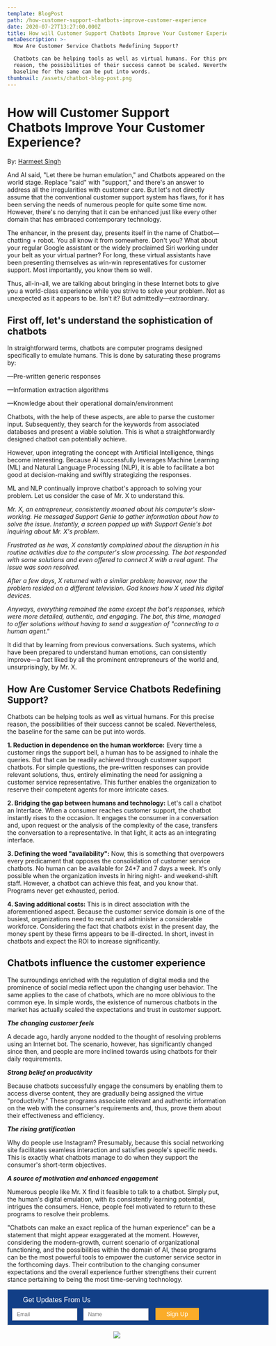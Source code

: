 ```yaml
---
template: BlogPost
path: /how-customer-support-chatbots-improve-customer-experience
date: 2020-07-27T13:27:00.000Z
title: How will Customer Support Chatbots Improve Your Customer Experience?
metaDescription: >-
  How Are Customer Service Chatbots Redefining Support?

  Chatbots can be helping tools as well as virtual humans. For this precise
  reason, the possibilities of their success cannot be scaled. Nevertheless, the
  baseline for the same can be put into words.
thumbnail: /assets/chatbot-blog-post.png
---
```

# **How will Customer Support Chatbots Improve Your Customer Experience?**

By: [Harmeet Singh](https://www.linkedin.com/in/harmeet-singh-402aa3160)

And AI said, "Let there be human emulation," and Chatbots appeared on the world stage. Replace "said" with "support," and there's an answer to address all the irregularities with customer care. But let's not directly assume that the conventional customer support system has flaws, for it has been serving the needs of numerous people for quite some time now. However, there's no denying that it can be enhanced just like every other domain that has embraced contemporary technology. 

The enhancer, in the present day, presents itself in the name of Chatbot—chatting + robot. You all know it from somewhere. Don't you? What about your regular Google assistant or the widely proclaimed Siri working under your belt as your virtual partner? For long, these virtual assistants have been presenting themselves as win-win representatives for customer support. Most importantly, you know them so well.

Thus, all-in-all, we are talking about bringing in these Internet bots to give you a world-class experience while you strive to solve your problem. Not as unexpected as it appears to be. Isn't it? But admittedly—extraordinary.

## **First off, let's understand the sophistication of chatbots**

In straightforward terms, chatbots are computer programs designed specifically to emulate humans. This is done by saturating these programs by:

—Pre-written generic responses

—Information extraction algorithms

—Knowledge about their operational domain/environment

Chatbots, with the help of these aspects, are able to parse the customer input. Subsequently, they search for the keywords from associated databases and present a viable solution. This is what a straightforwardly designed chatbot can potentially achieve. 

However, upon integrating the concept with Artificial Intelligence, things become interesting. Because AI successfully leverages Machine Learning (ML) and Natural Language Processing (NLP), it is able to facilitate a bot good at decision-making and swiftly strategizing the responses.  

ML and NLP continually improve chatbot's approach to solving your problem. Let us consider the case of Mr. X to understand this. 

*Mr. X, an entrepreneur, consistently moaned about his computer's slow-working. He messaged Support Genie to gather information about how to solve the issue. Instantly, a screen popped up with Support Genie's bot inquiring about Mr. X's problem.* 

*Frustrated as he was, X constantly complained about the disruption in his routine activities due to the computer's slow processing. The bot responded with some solutions and even offered to connect X with a real agent. The issue was soon resolved.*

*After a few days, X returned with a similar problem; however, now the problem resided on a different television. God knows how X used his digital devices.*

*Anyways, everything remained the same except the bot's responses, which were more detailed, authentic, and engaging. The bot, this time, managed to offer solutions without having to send a suggestion of "connecting to a human agent."*

It did that by learning from previous conversations. Such systems, which have been prepared to understand human emotions, can consistently improve—a fact liked by all the prominent entrepreneurs of the world and, unsurprisingly, by Mr. X. 

## **How Are Customer Service Chatbots Redefining Support?**

Chatbots can be helping tools as well as virtual humans. For this precise reason, the possibilities of their success cannot be scaled. Nevertheless, the baseline for the same can be put into words. 

**1.	Reduction in dependence on the human workforce:** Every time a customer rings the support bell, a human has to be assigned to inhale the queries. But that can be readily achieved through customer support chatbots. For simple questions, the pre-written responses can provide relevant solutions, thus, entirely eliminating the need for assigning a customer service representative. This further enables the organization to reserve their competent agents for more intricate cases. 

**2.	Bridging the gap between humans and technology:** Let's call a chatbot an Interface. When a consumer reaches customer support, the chatbot instantly rises to the occasion. It engages the consumer in a conversation and, upon request or the analysis of the complexity of the case, transfers the conversation to a representative. In that light, it acts as an integrating interface.

**3.	Defining the word "availability":** Now, this is something that overpowers every predicament that opposes the consolidation of customer service chatbots. No human can be available for 24*7 and 7 days a week. It's only possible when the organization invests in hiring night- and weekend-shift staff. However, a chatbot can achieve this feat, and you know that. Programs never get exhausted, period.

**4.	Saving additional costs:** This is in direct association with the aforementioned aspect. Because the customer service domain is one of the busiest, organizations need to recruit and administer a considerable workforce. Considering the fact that chatbots exist in the present day, the money spent by these firms appears to be ill-directed. In short, invest in chatbots and expect the ROI to increase significantly.

## **Chatbots influence the customer experience**

The surroundings enriched with the regulation of digital media and the prominence of social media reflect upon the changing user behavior. The same applies to the case of chatbots, which are no more oblivious to the common eye. In simple words, the existence of numerous chatbots in the market has actually scaled the expectations and trust in customer support. 

***The changing customer feels***

A decade ago, hardly anyone nodded to the thought of resolving problems using an Internet bot. The scenario, however, has significantly changed since then, and people are more inclined towards using chatbots for their daily requirements. 

***Strong belief on productivity***

Because chatbots successfully engage the consumers by enabling them to access diverse content, they are gradually being assigned the virtue "productivity." These programs associate relevant and authentic information on the web with the consumer's requirements and, thus, prove them about their effectiveness and efficiency. 

***The rising gratification***

Why do people use Instagram? Presumably, because this social networking site facilitates seamless interaction and satisfies people's specific needs. This is exactly what chatbots manage to do when they support the consumer's short-term objectives. 

***A source of motivation and enhanced engagement***

Numerous people like Mr. X find it feasible to talk to a chatbot. Simply put, the human's digital emulation, with its consistently learning potential, intrigues the consumers. Hence, people feel motivated to return to these programs to resolve their problems. 

"Chatbots can make an exact replica of the human experience" can be a statement that might appear exaggerated at the moment. However, considering the modern-growth, current scenario of organizational functioning, and the possibilities within the domain of AI, these programs can be the most powerful tools to empower the customer service sector in the forthcoming days. Their contribution to the changing consumer expectations and the overall experience further strengthens their current stance pertaining to being the most time-serving technology.

<!--Zoho Campaigns Web-Optin Form's Header Code Starts Here-->

<script type="text/javascript" src="https://publ.maillist-manage.com/js/optin.min.js" onload="setupSF('sfa3e251e879e810faf1fdd388070fea6dae6364a62834cb22','ZCFORMVIEW',false,'light',false,'0')"></script>

<script type="text/javascript">
	function runOnFormSubmit_sfa3e251e879e810faf1fdd388070fea6dae6364a62834cb22(th){
		/*Before submit, if you want to trigger your event, "include your code here"*/
	};
</script>

<style>
.quick_form_5_css * {
    -webkit-box-sizing: border-box !important;
    -moz-box-sizing: border-box !important;
    box-sizing: border-box !important;
    overflow-wrap: break-word
}
@media only screen and (max-width: 600px) {.quick_form_5_css[name="SIGNUP_BODY"] { width: 100% !important; min-width: 100% !important; margin: 0px auto !important; padding: 0px !important } .SIGNUP_FLD { width: 90% !important; margin: 10px 5% !important; padding: 0px !important } .SIGNUP_FLD input { margin: 0 !important } }
</style>

<!--Zoho Campaigns Web-Optin Form's Header Code Ends Here--><!--Zoho Campaigns Web-Optin Form Starts Here-->

<div id="sfa3e251e879e810faf1fdd388070fea6dae6364a62834cb22" data-type="signupform" style="opacity: 1;">
	<div id="customForm">
		<div class="quick_form_5_css" style="background-color: rgb(18, 63, 135); z-index: 2; font-family: Arial; border: 1px solid rgb(206, 206, 206); overflow: hidden; width: 600px" name="SIGNUP_BODY">
			<div>
				<div style="font-size: 16px; font-family: Arial; font-weight: normal; color: rgb(255, 255, 255); text-align: left; padding: 15px 35px 5px; display: block; box-sizing: border-box; background-color: rgb(18, 63, 135); height: 28px; width: 382px" id="SIGNUP_HEADING">Get Updates From Us</div>
				<div style="position:relative;">
					<div id="Zc_SignupSuccess" style="display:none;position:absolute;margin-left:4%;width:90%;background-color: white; padding: 3px; border: 3px solid rgb(194, 225, 154);  margin-top: 10px;margin-bottom:10px;word-break:break-all">
						<table width="100%" cellpadding="0" cellspacing="0" border="0">
							<tbody>
								<tr>
									<td width="10%">
										<img class="successicon" src="https://publ.maillist-manage.com/images/challangeiconenable.jpg" align="absmiddle">
									</td>
									<td>
										<span id="signupSuccessMsg" style="color: rgb(73, 140, 132); font-family: sans-serif; font-size: 14px;word-break:break-word">&nbsp;&nbsp;Thank you for Signing Up</span>
									</td>
								</tr>
							</tbody>
						</table>
					</div>
				</div>
				<form method="POST" id="zcampaignOptinForm" style="margin: 0px; width: 100%" action="https://maillist-manage.com/weboptin.zc" target="_zcSignup">
					<div style="background-color: rgb(255, 235, 232); padding: 10px; color: rgb(210, 0, 0); font-size: 11px; margin: 20px 10px 0px; border: 1px solid rgb(255, 217, 211); opacity: 1; display: none" id="errorMsgDiv">Please correct the marked field(s) below.</div>
					<div style="position: relative; margin: 15px 0 10px 10px; width: 150px; height: 28px; display: inline-block" class="SIGNUP_FLD">
						<div id="Zc_SignupSuccess" style="position: absolute; width: 87%; background-color: white; padding: 3px; border: 3px solid rgb(194, 225, 154); margin-bottom: 10px; word-break: break-all; opacity: 1; display: none">
							<div style="width: 20px; padding: 5px; display: table-cell">
								<img class="successicon" src="https://campaigns.zoho.com/images/challangeiconenable.jpg" style="width: 20px">
							</div>
							<div style="display: table-cell">
								<span id="signupSuccessMsg" style="color: rgb(73, 140, 132); font-family: sans-serif; font-size: 14px; line-height: 30px; display: block"></span>
							</div>
						</div>
						<input type="text" style="font-size: 12px; border-width: 1px; border-color: rgb(214, 205, 205); border-style: solid; width: 100%; height: 100%; z-index: 4; outline: none; padding: 5px 10px; color: rgb(113, 106, 106); text-align: left; font-family: &quot;Arial&quot;; border-radius: 0px; background-color: rgb(255, 255, 255); box-sizing: border-box" placeholder="Email" changeitem="SIGNUP_FORM_FIELD" name="CONTACT_EMAIL" id="EMBED_FORM_EMAIL_LABEL">
					</div>
					<div style="position: relative; margin: 15px 0 10px 10px; width: 150px; height: 28px; display: inline-block" class="SIGNUP_FLD">
						<input type="text" style="font-size: 12px; border-width: 1px; border-color: rgb(214, 205, 205); border-style: solid; width: 100%; height: 100%; z-index: 4; outline: none; padding: 5px 10px; color: rgb(113, 106, 106); text-align: left; font-family: &quot;Arial&quot;; border-radius: 0px; background-color: rgb(255, 255, 255); box-sizing: border-box" placeholder="Name" changeitem="SIGNUP_FORM_FIELD" name="LASTNAME" id="EMBED_FORM_NAME_LABEL">
					</div>
					<div style="position: relative; width: 100px; height: 28px; margin: 0 0 10px 12px; display: inline-block" class="SIGNUP_FLD">
						<input type="button" style="text-align: center; width: 100%; height: 100%; z-index: 5; border: 0px; color: rgb(255, 255, 255); cursor: pointer; outline: none; font-size: 14px; background-color: rgb(251, 172, 41); border-radius: 1px" name="SIGNUP_SUBMIT_BUTTON" id="zcWebOptin" value="Sign Up">
					</div>
					<input type="hidden" id="fieldBorder" value="">
					<input type="hidden" id="submitType" name="submitType" value="optinCustomView">
					<input type="hidden" id="emailReportId" name="emailReportId" value="">
					<input type="hidden" id="formType" name="formType" value="QuickForm">
					<input type="hidden" name="zx" id="cmpZuid" value="143747f2">
					<input type="hidden" name="zcvers" value="3.0">
					<input type="hidden" name="oldListIds" id="allCheckedListIds" value="">
					<input type="hidden" id="mode" name="mode" value="OptinCreateView">
					<input type="hidden" id="zcld" name="zcld" value="12e8c5ebfb8d359b">
					<input type="hidden" id="document_domain" value="">
					<input type="hidden" id="zc_Url" value="publ.maillist-manage.com">
					<input type="hidden" id="new_optin_response_in" value="0">
					<input type="hidden" id="duplicate_optin_response_in" value="0">
					<input type="hidden" name="zc_trackCode" id="zc_trackCode" value="ZCFORMVIEW">
					<input type="hidden" id="zc_formIx" name="zc_formIx" value="a3e251e879e810faf1fdd388070fea6dae6364a62834cb22">
					<input type="hidden" id="viewFrom" value="URL_ACTION">
					<span style="display: none" id="dt_CONTACT_EMAIL">1,true,6,Contact Email,2</span>
					<span style="display: none" id="dt_FIRSTNAME">1,false,1,First Name,2</span>
					<span style="display: none" id="dt_LASTNAME">1,false,1,Last Name,2</span>
				</form>
			</div>
		</div>
	</div>
	<img src="https://publ.maillist-manage.com/images/spacer.gif" id="refImage" onload="referenceSetter(this)" style="display:none;">
</div>
<input type="hidden" id="signupFormType" value="QuickForm_Horizontal">
<div id="zcOptinOverLay" oncontextmenu="return false" style="display:none;text-align: center; background-color: rgb(0, 0, 0); opacity: 0.5; z-index: 100; position: fixed; width: 100%; top: 0px; left: 0px; height: 988px;"></div>
<div id="zcOptinSuccessPopup" style="display:none;z-index: 9999;width: 800px; height: 40%;top: 84px;position: fixed; left: 26%;background-color: #FFFFFF;border-color: #E6E6E6; border-style: solid; border-width: 1px;  box-shadow: 0 1px 10px #424242;padding: 35px;">
	<span style="position: absolute;top: -16px;right:-14px;z-index:99999;cursor: pointer;" id="closeSuccess">
		<img src="https://publ.maillist-manage.com/images/videoclose.png">
	</span>
	<div id="zcOptinSuccessPanel"></div>
</div>

<!--Zoho Campaigns Web-Optin Form Ends Here-->

<p>

<center><a href="https://www.linkedin.com/in/harmeetwrites/"><img src="https://i.ibb.co/NKNFNVS/harmeet-singh-support-genie-linkedin-profile-400x.png" ></a>
